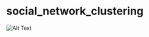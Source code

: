 # social_network_clustering

![Alt Text](https://github.com/{user}/{repo}/raw/master/path/to/image.gif)
